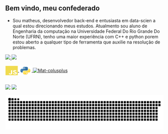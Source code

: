 ## Bem vindo, meu confederado 
- Sou matheus, desenvolvedor back-end e entusiasta em data-scien a qual estou direcionando meus estudos. Atualmento sou aluno de Engenharia da computação na Universidade Federal Do Rio Grande Do Norte (UFRN), tenho uma maior experiência com C++ e python porem estou aberto a qualquer tipo de ferramenta que auxilie na resolução de problemas. 

<div>
  <a href="https://github.com/MatheusAbdias">
  <img height="150em" src="https://github-readme-stats.vercel.app/api?username=MatheusAbdias&show_icons=false&theme=dark&include_all_commits=true&count_private=true"/>
  <img height="150em" src="https://github-readme-stats.vercel.app/api/top-langs/?username=MatheusAbdias&layout=compact&langs_count=7&theme=dark"/>
</div>
  
<div style="display: inline_block"><br>
  <img align="center" alt="Mat-Js" height="30" width="40" src="https://raw.githubusercontent.com/devicons/devicon/master/icons/javascript/javascript-plain.svg">
  <img align="center" alt="Mat-Python" height="30" width="40" src="https://raw.githubusercontent.com/devicons/devicon/master/icons/python/python-original.svg">
  <img align="center" alt= "Mat-cplusplus" hight = "30" width = "40" src="https://cdn.jsdelivr.net/gh/devicons/devicon/icons/cplusplus/cplusplus-original.svg" />
 
  ##
</div>
  
<div>
   <a href = "mailto:matheus.abdias.016@ufrn.edu.br"><img src="https://img.shields.io/badge/-Gmail-%23333?style=for-the-badge&logo=gmail&logoColor=white" target="_blank"></a>
  	<a href="https://www.twitch.tv/matchisaki" target="_blank"><img src="https://img.shields.io/badge/Twitch-9146FF?style=for-the-badge&logo=twitch&logoColor=white" target="_blank"></a>
  
  ![Snake animation](https://github.com/MatheusAbdias/MatheusAbdias/blob/output/github-contribution-grid-snake.svg)
</div>
